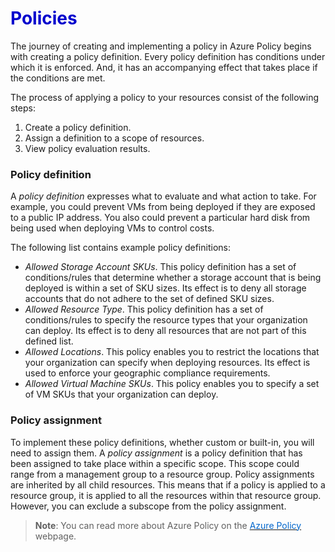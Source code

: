 <h1><strong><span style="color: #0000CD;">Policies</span></strong></h1>


The journey of creating and implementing a policy in Azure Policy begins with creating a policy definition. Every policy definition has conditions under which it is enforced. And, it has an accompanying effect that takes place if the conditions are met.

The process of applying a policy to your resources consist of the following steps:

1. Create a policy definition.
2. Assign a definition to a scope of resources.
3. View policy evaluation results.


### Policy definition

A *policy definition* expresses what to evaluate and what action to take. For example, you could prevent VMs from being deployed if they are exposed to a public IP address. You also could prevent a particular hard disk from being used when deploying VMs to control costs.

The following list contains example policy definitions:

- *Allowed Storage Account SKUs*. This policy definition has a set of conditions/rules that determine whether a storage account that is being deployed is within a set of SKU sizes. Its effect is to deny all storage accounts that do not adhere to the set of defined SKU sizes.
- *Allowed Resource Type*. This policy definition has a set of conditions/rules to specify the resource types that your organization can deploy. Its effect is to deny all resources that are not part of this defined list.
- *Allowed Locations*. This policy enables you to restrict the locations that your organization can specify when deploying resources. Its effect is used to enforce your geographic compliance requirements.
- *Allowed Virtual Machine SKUs*. This policy enables you to specify a set of VM SKUs that your organization can deploy.



### Policy assignment
To implement these policy definitions, whether custom or built-in, you will need to assign them. A *policy assignment* is a policy definition that has been assigned to take place within a specific scope. This scope could range from a management group to a resource group. Policy assignments are inherited by all child resources. This means that if a policy is applied to a resource group, it is applied to all the resources within that resource group. However, you can exclude a subscope from the policy assignment.





> **Note**: You can read more about Azure Policy on the <a href="https://azure.microsoft.com/en-us/services/azure-policy/
" target="_blank"><span style="color: #0066cc;" color="#0066cc">Azure Policy</span></a> webpage.
